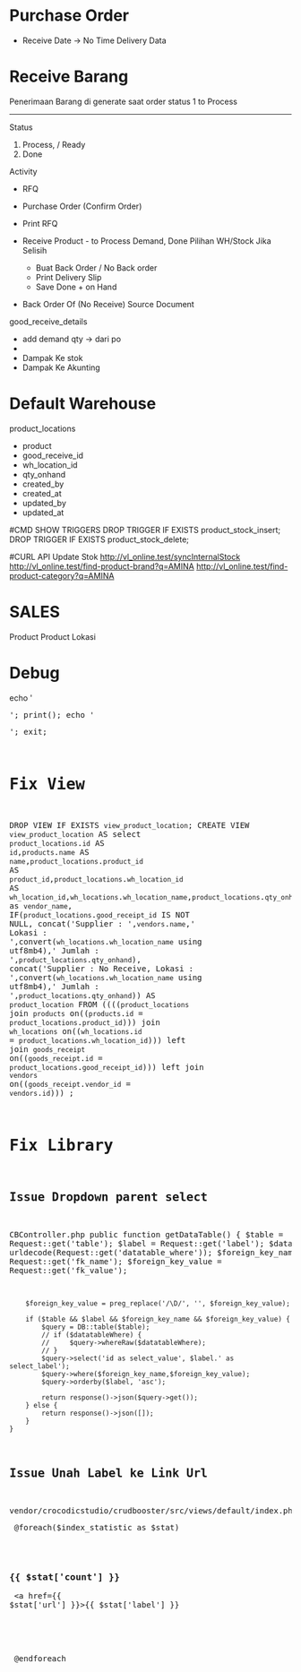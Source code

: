 # Purchase Order
- Receive Date -> No Time  Delivery Data


# Receive Barang
Penerimaan Barang di generate saat order status
1 to Process

---------------
Status
1. Process, / Ready
2. Done

Activity 
- RFQ
- Purchase Order (Confirm Order)
- Print RFQ
- Receive Product - to Process
  Demand, Done 
  Pilihan WH/Stock
  Jika Selisih
  - Buat Back Order / No Back order
  - Print Delivery Slip
  - Save Done + on Hand

- Back Order Of (No Receive)
  Source Document





good_receive_details
- add demand qty -> dari po
-
- Dampak Ke stok
- Dampak Ke Akunting


# Default Warehouse

product_locations
- product
- good_receive_id
- wh_location_id
- qty_onhand
- created_by
- created_at
- updated_by
- updated_at


#CMD
SHOW TRIGGERS
DROP TRIGGER IF EXISTS product_stock_insert;
DROP TRIGGER IF EXISTS product_stock_delete; 

#CURL API
Update Stok
http://vl_online.test/syncInternalStock
http://vl_online.test/find-product-brand?q=AMINA
http://vl_online.test/find-product-category?q=AMINA
# SALES
Product
Product Lokasi

# Debug
echo '<pre>'; print(); echo '<pre>'; exit;

# Fix View
DROP VIEW IF EXISTS `view_product_location`;
CREATE VIEW `view_product_location` AS select `product_locations`.`id` AS `id`,`products`.`name` AS `name`,`product_locations`.`product_id` AS `product_id`,`product_locations`.`wh_location_id` AS `wh_location_id`,`wh_locations`.`wh_location_name`,`product_locations`.`qty_onhand`,`vendors`.`name` as `vendor_name`, 
IF(`product_locations`.`good_receipt_id` IS NOT NULL, concat('Supplier : ',`vendors`.`name`,' Lokasi : ',convert(`wh_locations`.`wh_location_name` using utf8mb4),' Jumlah : ',`product_locations`.`qty_onhand`),
concat('Supplier : No Receive, Lokasi : ',convert(`wh_locations`.`wh_location_name` using utf8mb4),' Jumlah : ',`product_locations`.`qty_onhand`))  AS `product_location`
FROM ((((`product_locations` join `products` on((`products`.`id` = `product_locations`.`product_id`))) join `wh_locations` on((`wh_locations`.`id` = `product_locations`.`wh_location_id`))) left join `goods_receipt` on((`goods_receipt`.`id` = `product_locations`.`good_receipt_id`))) left join `vendors` on((`goods_receipt`.`vendor_id` = `vendors`.`id`))) ;

# Fix Library 
## Issue Dropdown parent select
CBController.php
 public function getDataTable()
    {
        $table = Request::get('table');
        $label = Request::get('label');
        $datatableWhere = urldecode(Request::get('datatable_where'));
        $foreign_key_name = Request::get('fk_name');
        $foreign_key_value = Request::get('fk_value');
        
        $foreign_key_value = preg_replace('/\D/', '', $foreign_key_value);

        if ($table && $label && $foreign_key_name && $foreign_key_value) {
            $query = DB::table($table);
            // if ($datatableWhere) {
            //     $query->whereRaw($datatableWhere);
            // }
            $query->select('id as select_value', $label.' as select_label');
            $query->where($foreign_key_name,$foreign_key_value);
            $query->orderby($label, 'asc');
       
            return response()->json($query->get());
        } else {
            return response()->json([]);
        }
    }
## Issue Unah Label ke Link Url 
vendor/crocodicstudio/crudbooster/src/views/default/index.php
      <div id='box-statistic' class='row'>
            @foreach($index_statistic as $stat)
                <div class="{{ ($stat['width'])?:'col-sm-3' }}">
                    <div class="small-box bg-{{ $stat['color']?:'red' }}">
                        <div class="inner">
                            <h3>{{ $stat['count'] }}</h3>
                            <a href={{ $stat['url'] }}>{{ $stat['label'] }}</a>
                        </div>
                        <div class="icon">
                            <i class="{{ $stat['icon'] }}"></i>
                        </div>
                    </div>
                </div>
            @endforeach
        </div>